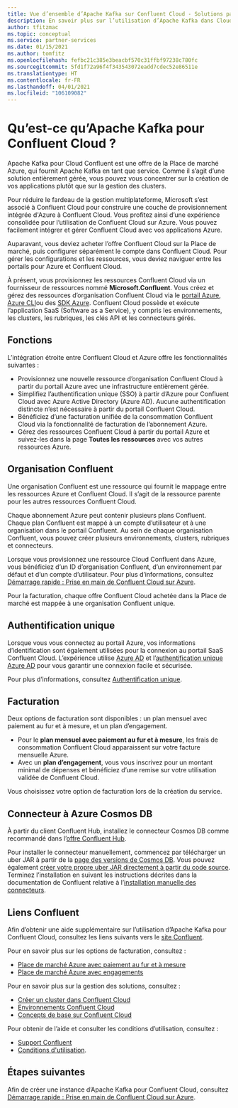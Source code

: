 ```yaml
---
title: Vue d’ensemble d’Apache Kafka sur Confluent Cloud - Solutions partenaires Azure
description: En savoir plus sur l’utilisation d’Apache Kafka dans Cloud Confluent sur la Place de marché Azure.
author: tfitzmac
ms.topic: conceptual
ms.service: partner-services
ms.date: 01/15/2021
ms.author: tomfitz
ms.openlocfilehash: fefbc21c385e3beacbf570c31ffbf97238c780fc
ms.sourcegitcommit: 5fd1f72a96f4f343543072eadd7cdec52e86511e
ms.translationtype: HT
ms.contentlocale: fr-FR
ms.lasthandoff: 04/01/2021
ms.locfileid: "106109082"
---
```

# <a name="what-is-apache-kafka-for-confluent-cloud"></a>Qu’est-ce qu’Apache Kafka pour Confluent Cloud ?

Apache Kafka pour Cloud Confluent est une offre de la Place de marché Azure, qui fournit Apache Kafka en tant que service. Comme il s’agit d’une solution entièrement gérée, vous pouvez vous concentrer sur la création de vos applications plutôt que sur la gestion des clusters.

Pour réduire le fardeau de la gestion multiplateforme, Microsoft s’est associé à Confluent Cloud pour construire une couche de provisionnement intégrée d'Azure à Confluent Cloud. Vous profitez ainsi d’une expérience consolidée pour l’utilisation de Confluent Cloud sur Azure. Vous pouvez facilement intégrer et gérer Confluent Cloud avec vos applications Azure.

Auparavant, vous deviez acheter l’offre Confluent Cloud sur la Place de marché, puis configurer séparément le compte dans Confluent Cloud. Pour gérer les configurations et les ressources, vous deviez naviguer entre les portails pour Azure et Confluent Cloud.

À présent, vous provisionnez les ressources Confluent Cloud via un fournisseur de ressources nommé **Microsoft.Confluent**. Vous créez et gérez des ressources d’organisation Confluent Cloud via le [portail Azure](https://portal.azure.com/), [Azure CLI](/cli/azure/)ou des [SDK Azure](/azure/#languages-and-tools). Confluent Cloud possède et exécute l’application SaaS (Software as a Service), y compris les environnements, les clusters, les rubriques, les clés API et les connecteurs gérés.

## <a name="capabilities"></a>Fonctions

L’intégration étroite entre Confluent Cloud et Azure offre les fonctionnalités suivantes :

- Provisionnez une nouvelle ressource d’organisation Confluent Cloud à partir du portail Azure avec une infrastructure entièrement gérée.
- Simplifiez l’authentification unique (SSO) à partir d’Azure pour Confluent Cloud avec Azure Active Directory (Azure AD). Aucune authentification distincte n’est nécessaire à partir du portail Confluent Cloud.
- Bénéficiez d’une facturation unifiée de la consommation Confluent Cloud via la fonctionnalité de facturation de l’abonnement Azure.
- Gérez des ressources Confluent Cloud à partir du portail Azure et suivez-les dans la page **Toutes les ressources** avec vos autres ressources Azure.

## <a name="confluent-organization"></a>Organisation Confluent

Une organisation Confluent est une ressource qui fournit le mappage entre les ressources Azure et Confluent Cloud. Il s’agit de la ressource parente pour les autres ressources Confluent Cloud.

Chaque abonnement Azure peut contenir plusieurs plans Confluent. Chaque plan Confluent est mappé à un compte d’utilisateur et à une organisation dans le portail Confluent. Au sein de chaque organisation Confluent, vous pouvez créer plusieurs environnements, clusters, rubriques et connecteurs.

Lorsque vous provisionnez une ressource Cloud Confluent dans Azure, vous bénéficiez d’un ID d’organisation Confluent, d’un environnement par défaut et d’un compte d’utilisateur. Pour plus d’informations, consultez [Démarrage rapide : Prise en main de Confluent Cloud sur Azure](create.md).

Pour la facturation, chaque offre Confluent Cloud achetée dans la Place de marché est mappée à une organisation Confluent unique.

## <a name="single-sign-on"></a>Authentification unique

Lorsque vous vous connectez au portail Azure, vos informations d’identification sont également utilisées pour la connexion au portail SaaS Confluent Cloud. L’expérience utilise [Azure AD](../../active-directory/fundamentals/active-directory-whatis.md) et l’[authentification unique Azure AD](../../active-directory/manage-apps/what-is-single-sign-on.md) pour vous garantir une connexion facile et sécurisée.

Pour plus d’informations, consultez [Authentification unique](manage.md#single-sign-on).

## <a name="billing"></a>Facturation

Deux options de facturation sont disponibles : un plan mensuel avec paiement au fur et à mesure, et un plan d’engagement.

- Pour le **plan mensuel avec paiement au fur et à mesure**, les frais de consommation Confluent Cloud apparaissent sur votre facture mensuelle Azure.
- Avec un **plan d’engagement**, vous vous inscrivez pour un montant minimal de dépenses et bénéficiez d’une remise sur votre utilisation validée de Confluent Cloud.

Vous choisissez votre option de facturation lors de la création du service.

## <a name="connector-to-azure-cosmos-db"></a>Connecteur à Azure Cosmos DB

À partir du client Confluent Hub, installez le connecteur Cosmos DB comme recommandé dans l’[offre Confluent Hub](https://www.confluent.io/hub/microsoftcorporation/kafka-connect-cosmos). 

Pour installer le connecteur manuellement, commencez par télécharger un uber JAR à partir de la [page des versions de Cosmos DB](https://github.com/microsoft/kafka-connect-cosmosdb/releases). Vous pouvez également [créer votre propre uber JAR directement à partir du code source](https://github.com/microsoft/kafka-connect-cosmosdb/blob/dev/doc/README_Sink.md#install-sink-connector). Terminez l’installation en suivant les instructions décrites dans la documentation de Confluent relative à l’[installation manuelle des connecteurs](https://docs.confluent.io/home/connect/install.html#install-connector-manually).  

## <a name="confluent-links"></a>Liens Confluent

Afin d’obtenir une aide supplémentaire sur l’utilisation d’Apache Kafka pour Confluent Cloud, consultez les liens suivants vers le [site Confluent](https://docs.confluent.io/home/overview.html).

Pour en savoir plus sur les options de facturation, consultez :

* [Place de marché Azure avec paiement au fur et à mesure](https://docs.confluent.io/cloud/current/billing/ccloud-azure-payg.html)
* [Place de marché Azure avec engagements](https://docs.confluent.io/cloud/current/billing/ccloud-azure-ubb.html)

Pour en savoir plus sur la gestion des solutions, consultez :

* [Créer un cluster dans Confluent Cloud](https://docs.confluent.io/cloud/current/clusters/create-cluster.html)
* [Environnements Confluent Cloud](https://docs.confluent.io/current/cloud/using/environments.html)
* [Concepts de base sur Confluent Cloud](https://docs.confluent.io/current/cloud/using/cloud-basics.html)

Pour obtenir de l’aide et consulter les conditions d’utilisation, consultez :

* [Support Confluent](https://support.confluent.io)
* [Conditions d'utilisation](https://www.confluent.io/confluent-cloud-tos).

## <a name="next-steps"></a>Étapes suivantes

Afin de créer une instance d’Apache Kafka pour Confluent Cloud, consultez [Démarrage rapide : Prise en main de Confluent Cloud sur Azure](create.md).
